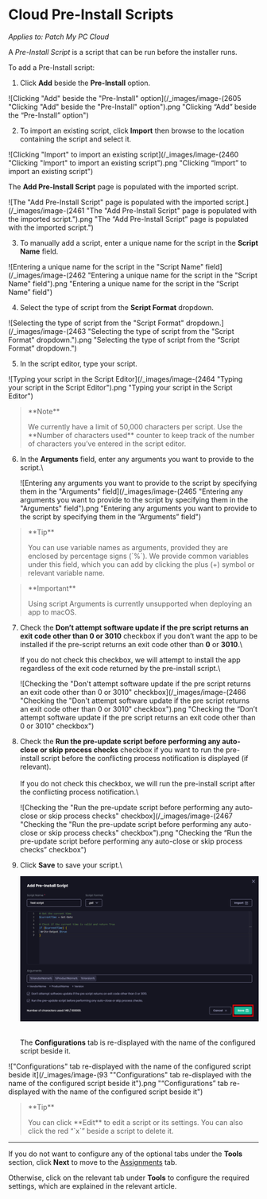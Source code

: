 # Cloud Pre-Install Scripts

_Applies to: Patch My PC Cloud_

A _Pre-Install Script_ is a script that can be run before the installer runs.

To add a Pre-Install script:

1. Click **Add** beside the **Pre-Install** option.

![Clicking "Add" beside the "Pre-Install" option](/_images/image-(2605 "Clicking \"Add\" beside the \"Pre-Install\" option").png "Clicking “Add” beside the “Pre-Install” option")

2. To import an existing script, click **Import** then browse to the location containing the script and select it.

![Clicking "Import" to import an existing script](/_images/image-(2460 "Clicking \"Import\" to import an existing script").png "Clicking “Import” to import an existing script")

The **Add Pre-Install Script** page is populated with the imported script.

![The "Add Pre-Install Script" page is populated with the imported script.](/_images/image-(2461 "The \"Add Pre-Install Script\" page is populated with the imported script.").png "The “Add Pre-Install Script” page is populated with the imported script.")

3. To manually add a script, enter a unique name for the script in the **Script Name** field.

![Entering a unique name for the script in the "Script Name" field](/_images/image-(2462 "Entering a unique name for the script in the \"Script Name\" field").png "Entering a unique name for the script in the “Script Name” field")

4. Select the type of script from the **Script Format** dropdown.

![Selecting the type of script from the "Script Format" dropdown.](/_images/image-(2463 "Selecting the type of script from the \"Script Format\" dropdown.").png "Selecting the type of script from the “Script Format” dropdown.")

5. In the script editor, type your script.

![Typing your script in the Script Editor](/_images/image-(2464 "Typing your script in the Script Editor").png "Typing your script in the Script Editor")

<blockquote class="wp-block-quote">
<p>**Note**</p>
<p>We currently have a limit of 50,000 characters per script. Use the **Number of characters used** counter to keep track of the number of characters you’ve entered in the script editor.</p>
</blockquote>

6.  In the **Arguments** field, enter any arguments you want to provide to the script.\


    ![Entering any arguments you want to provide to the script by specifying them in the "Arguments" field](/_images/image-(2465 "Entering any arguments you want to provide to the script by specifying them in the \"Arguments\" field").png "Entering any arguments you want to provide to the script by specifying them in the “Arguments” field")

<blockquote class="wp-block-quote">
<p>**Tip**</p>
<p>You can use variable names as arguments, provided they are enclosed by percentage signs (`%`). We provide common variables under this field, which you can add by clicking the plus (+) symbol or relevant variable name.</p>
</blockquote>

<blockquote class="wp-block-quote">
<p>**Important**</p>
<p>Using script Arguments is currently unsupported when deploying an app to macOS.</p>
</blockquote>

7.  Check the **Don’t attempt software update if the pre script returns an exit code other than 0 or 3010** checkbox if you don’t want the app to be installed if the pre-script returns an exit code other than **0** or **3010**.\


    If you do not check this checkbox, we will attempt to install the app regardless of the exit code returned by the pre-install script.\


    ![Checking the "Don't attempt software update if the pre script returns an exit code other than 0 or 3010" checkbox](/_images/image-(2466 "Checking the \"Don't attempt software update if the pre script returns an exit code other than 0 or 3010\" checkbox").png "Checking the “Don’t attempt software update if the pre script returns an exit code other than 0 or 3010” checkbox")


8.  Check the **Run the pre-update script before performing any auto-close or skip process checks** checkbox if you want to run the pre-install script before the conflicting process notification is displayed (if relevant).\
    \
    If you do not check this checkbox, we will run the pre-install script after the conflicting process notification.\


    ![Checking the "Run the pre-update script before performing any auto-close or skip process checks" checkbox](/_images/image-(2467 "Checking the \"Run the pre-update script before performing any auto-close or skip process checks\" checkbox").png "Checking the “Run the pre-update script before performing any auto-close or skip process checks” checkbox")
9.  Click **Save** to save your script.\


    ![](/_images/image-(2468).png)

    \
    The **Configurations** tab is re-displayed with the name of the configured script beside it.

!["Configurations" tab re-displayed with the name of the configured script beside it](/_images/image-(93 "\"Configurations\" tab re-displayed with the name of the configured script beside it").png "“Configurations” tab re-displayed with the name of the configured script beside it")

<blockquote class="wp-block-quote">
<p>**Tip**</p>
<p>You can click **Edit** to edit a script or its settings. You can also click the red “`x`” beside a script to delete it.</p>
</blockquote>

***

If you do not want to configure any of the optional tabs under the **Tools** section, click **Next** to move to the [Assignments](../../cloud-assignments-deployment-tab.md) tab.

Otherwise, click on the relevant tab under **Tools** to configure the required settings, which are explained in the relevant article.